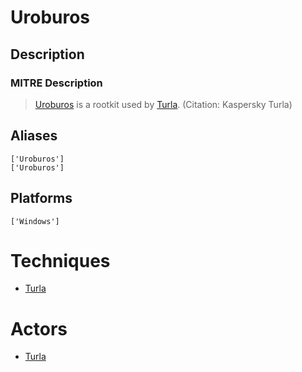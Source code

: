 
# Uroburos

## Description

### MITRE Description

> [Uroburos](https://attack.mitre.org/software/S0022) is a rootkit used by [Turla](https://attack.mitre.org/groups/G0010). (Citation: Kaspersky Turla)

## Aliases

```
['Uroburos']
['Uroburos']
```

## Platforms

```
['Windows']
```

# Techniques


* [Turla](../techniques/Turla.md)


# Actors


* [Turla](../actors/Turla.md)

